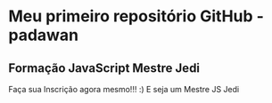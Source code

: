 # Meu primeiro repositório GitHub - padawan
## Formação JavaScript Mestre Jedi

Faça sua Inscrição agora mesmo!!! :) E seja um Mestre JS Jedi
